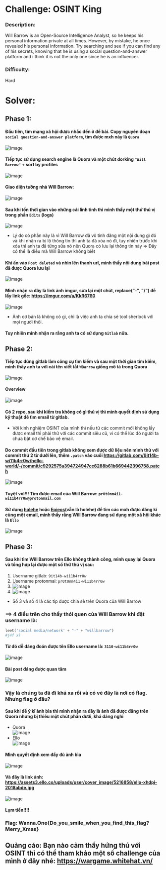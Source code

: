 # Challenge: OSINT King

### Description: 
Will Barrow is an Open-Source Intelligence Analyst, so he keeps his personal information private at all times. However, by mistake, he once revealed his personal information. Try searching and see if you can find any of his secrets, knowing that he is using a social question-and-answer platform and i think it is not the only one since he is an influencer.
### Difficulty:
Hard

# Solver:
## Phase 1:
#### Đầu tiên, tìm mạng xã hội được nhắc đến ở đề bài. Copy nguyên đoạn `social question-and-answer platform`, tìm được mxh này là `Quora`<br>
![image](https://user-images.githubusercontent.com/75996090/146077431-a3eeeb6f-4f77-4807-adc8-96e018503a3e.png)
 <br>
#### Tiếp tục sử dụng search engine là Quora và một chút dorking `"Will Barrow"` + sort by profiles <br>
![image](https://user-images.githubusercontent.com/75996090/146077573-9e29cac4-0407-4161-bfae-bcd235332ed9.png)
#### Giao diện tường nhà Will Barrow:
![image](https://user-images.githubusercontent.com/75996090/146627708-16d4dc0e-6f83-467f-9258-60eea1b62ed7.png)
#### Sau khi tốn thời gian vào những cái linh tinh thì mình thấy một thứ thú vị trong phần `Edits` (logs)
![image](https://user-images.githubusercontent.com/75996090/146077712-6e530804-48cf-4477-b0fb-01a35380360c.png)

- Lý do có phần này là vì Will Barrow đã vô tình đăng một nội dung gì đó và khi nhận ra bị lộ thông tin thì anh ta đã xóa nó đi, tuy nhiên trước khi xóa thì anh ta đã từng sửa nó nên Quora có lưu lại thông tin này => Đây có thể là điều mà Will Barrow không biết
#### Khi ấn vào `Post deleted` và nhìn lên thanh url, mình thấy nội dung bài post đã được Quora lưu lại
![image](https://user-images.githubusercontent.com/75996090/146075833-7c5c1aaa-3884-4182-8769-dbb50f2725f1.png)
#### Mình nhận ra đây là link ảnh imgur, sửa lại một chút, replace("-", "/") để lấy link gốc: https://imgur.com/a/KkR6760
![image](https://user-images.githubusercontent.com/75996090/146627747-fecc5c28-35e2-4cc3-a7bb-015391a71a94.png)
- Ảnh cơ bản là không có gì, chỉ là việc anh ta chia sẻ tool sherlock với mọi người thôi.
#### Tuy nhiên mình nhận ra rằng anh ta có sử dụng `Gitlab` nữa.
## Phase 2:
#### Tiếp tục dùng gitlab làm công cụ tìm kiếm và sau một thời gian tìm kiếm, mình thấy anh ta với cái tên viết tắt `WBarrow` giống mô tả trong Quora
![image](https://user-images.githubusercontent.com/75996090/146077264-131eac67-91c4-4639-9466-a5fb241f4563.png)
#### Overview
![image](https://user-images.githubusercontent.com/75996090/146627788-6128b3f5-bb2e-4a13-bc5b-3f60a11eeed2.png)
#### Có 2 repo, sau khi kiểm tra không có gì thú vị thì mình quyết định sử dụng kỹ thuật để tìm email từ gitlab. 
- Với kinh nghiệm OSINT của mình thì nếu từ các commit mới không lấy được email thì phải thử với các commit siêu cũ, vì có thể lúc đó người ta chưa bật cơ chế bảo vệ email. 
#### Do commit đầu tiên trong gitlab không xem được dữ liệu nên mình thử với commit thứ 2 từ dưới lên, thêm `.patch` vào cuối https://gitlab.com/9it14b-wi11b4rr0w/hello-world/-/commit/c9292575a394724947cc6288b61b669442396758.patch 
![image](https://user-images.githubusercontent.com/75996090/146079604-d9dd4634-2202-4667-9ae7-bf597b086282.png)
#### Tuyệt vời!!! Tìm được email của Will Barrow: `pr0t0nm4i1-wi11b4rr0w@protonmail.com`
#### Sử dụng [holehe](https://github.com/megadose/holehe) hoặc [Epieos](https://tools.epieos.com/email.php)(vẫn là holehe) để tìm các mxh được đăng kí cùng một email, mình thấy rằng Will Barrow đang sử dụng một xã hội khác là `Ello`
![image](https://user-images.githubusercontent.com/75996090/146080614-1511021a-0a13-4c2d-80a2-88dadc23dbdb.png)
## Phase 3:
#### Sau khi tìm Will Barrow trên Ello không thành công, mình quay lại Quora và tổng hợp lại được một số thứ thú vị sau:
1. Username gitlab: `9it14b-wi11b4rr0w`
2. Username protonmai: `pr0t0nm4i1-wi11b4rr0w`
3. ![image](https://user-images.githubusercontent.com/75996090/146082143-fa1c6aea-6600-432a-8215-2587ef8cc2d3.png)
4. ![image](https://user-images.githubusercontent.com/75996090/146082174-1b84c998-a3a0-4db1-94b5-96487242f25e.png)
- Số 3 và số 4 là các tip được chia sẻ trên Quora của Will Barrow
### ==> 4 điều trên cho thấy thói quen của Will Barrow khi đặt username là:
```python
leet('social media/network' + "-" + "willbarrow")
#j4f x)
```
#### Từ đó dễ dàng đoán được tên Ello username là: `3110-wi11b4rr0w`
![image](https://user-images.githubusercontent.com/75996090/146628035-158285a7-3cfd-448a-9217-7949496d39a3.png)

#### Bài post đáng được quan tâm 
![image](https://user-images.githubusercontent.com/75996090/146084102-e9847392-9972-4d68-ae90-a84d049a31fb.png)
### Vậy là chúng ta đã đi khá xa rồi và có vẻ đây là nơi có flag. Nhưng flag ở đâu?
#### Sau khi để ý kĩ ảnh bìa thì mình nhận ra đây là ảnh đã được đăng trên Quora nhưng bị thiếu một chút phần dưới, khá đáng nghi 
- Quora
<br> ![image](https://user-images.githubusercontent.com/75996090/146085065-8c77fb7c-82b0-42f5-8cb9-44398be5c36b.png)
- Ello
<br>![image](https://user-images.githubusercontent.com/75996090/146084958-3350337f-72c9-4067-ba77-76703779f47d.png)
#### Mình quyết định xem đầy đủ ảnh bìa
![image](https://user-images.githubusercontent.com/75996090/146133604-d0da5c8d-a966-4551-91b2-8ebe74ea2398.png)
#### Và đây là link ảnh: https://assets3.ello.co/uploads/user/cover_image/5216858/ello-xhdpi-2018abde.jpg
![image](https://user-images.githubusercontent.com/75996090/146133893-31da1018-7af7-42fa-8a41-cadca9e56768.png)
#### Lụm tiền!!!!
### Flag: Wanna.One{Do_you_smile_when_you_find_this_flag?Merry_Xmas}

## Quảng cáo: Bạn nào cảm thấy hứng thú với OSINT thì có thể tham khảo một số challenge của mình ở đây nhé: https://wargame.whitehat.vn/
